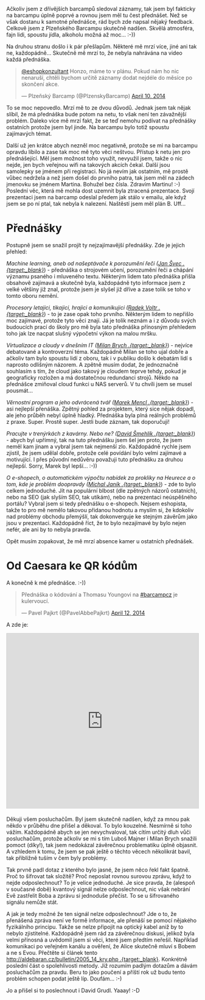 Ačkoliv jsem z dřívějších barcampů sledoval záznamy, tak jsem byl fakticky na barcampu úplně poprvé a rovnou jsem měl tu čest přednášet. Než se však dostanu k samotné přednášce, rád bych zde napsal nějaký feedback. Celkově jsem z Plzeňského Barcampu skutečně nadšen. Skvělá atmosféra, fajn lidi, spoustu jídla, alkoholu možná až moc... :-))

Na druhou stranu došlo i k pár přešlapům. Některé mě mrzí více, jiné ani tak ne, každopádně... Skutečně mě mrzí to, že nebyla nahrávána na video každá přednáška.

<blockquote class="twitter-tweet" lang="en"><p><a href="https://twitter.com/eshopkonzultant">@eshopkonzultant</a> Honzo, máme to v plánu. Pokud nám ho nic nenaruší, chtěli bychom určitě záznamy dodat nejdéle do měsíce po skončení akce.</p>&mdash; Plzeňský Barcamp (@PlzenskyBarcamp) <a href="https://twitter.com/PlzenskyBarcamp/statuses/454275681665687552">April 10, 2014</a></blockquote>
<script async src="//platform.twitter.com/widgets.js" charset="utf-8"></script>

To se moc nepovedlo. Mrzí mě to ze dvou důvodů. Jednak jsem tak nějak slíbil, že má přednáška bude potom na netu, to však není ten závažnější problém. Daleko více mě mrzí fakt, že se teď nemohu podívat na přednášky ostatních protože jsem byl jinde. Na barcampu bylo totiž spoustu zajímavých témat.

Další už jen krátce abych nezněl moc negativně, protože se mi na barcampu opravdu líbilo a zase tak moc mě tyto věci neštvou. Přístup k netu jen pro přednášející. Měl jsem možnost toho využít, nevyužil jsem, takže o nic nejde, jen bych veřejnou wifi na takových akcích čekal. Další jsou samolepky se jménem při registraci. No já nevím jak ostatním, mě prostě vůbec nedržela a než jsem došel do prvního patra, tak jsem měl na zádech jmenovku se jménem Martina. Bohužel bez čísla. Zdravím Martinu! :-) Poslední věc, která mě mohla dost uzemnit byla ztracená prezentace. Svojí prezentaci jsem na barcamp odeslal předem jak stálo v emailu, ale když jsem se po ní ptal, tak nebyla k nalezení. Naštěstí jsem měl plán B. Uff...

# Přednášky

Postupně jsem se snažil projít ty nejzajímavější přednášky. Zde je jejich přehled:

*Machine learning, aneb od našeptávače k porozumění řeči ([Jan Švec .{target:_blank}](https://twitter.com/honza_svec)*) - přednáška o strojovém učení, porozumění řeči a chápání významu psaného i mluveného textu. Některým lidem tato přednáška přišla obsahově zajímavá a skutečně byla, každopádně tyto informace jsem z velké většiny již znal, protože jsem je slyšel již dříve a zase tolik se toho v tomto oboru nemění.

*Procesory letajici, tikajici, hrajici a komunikujici ([Radek Voltr .{target:_blank}](https://twitter.com/crawlerdev)*) - to je zase opak toho prvního. Některým lidem to nepřišlo moc zajímavé, protože tyto věci znají. Já je tolik neznám a i z důvodu svých budoucích prací do školy pro mě byla tato přednáška přínosným přehledem toho jak lze nacpat slušný výpočetní výkon na malou mršku.

*Virtualizace a cloudy v dnešním IT ([Milan Brych .{target:_blank}](http://www.orgis.cz/cs/)*) - nejvíce debatované a kontroverzní téma. Každopádně Milan se toho ujal dobře a ačkoliv tam bylo spoustu lidí z oboru, tak i v publiku došlo k debatám lidí s naprosto odlišným názorem. A zpětně musím dodat, že jednoznačně souhlasím s tím, že cloud jako takový je cloudem teprve tehdy, pokud je geograficky rozložen a má dostatečnou redundanci strojů. Někdo na přednášce zmiňoval cloud funkci u NAS serverů. V tu chvíli jsem se musel pousmát...

*Věrnostní program a jeho odvrácená tvář ([Marek Mencl .{target:_blank}](https://twitter.com/mmencl)*) - asi nejlepší přenáška. Zpětný pohled za projektem, který sice nějak dopadl, ale jeho průběh nebyl úplně hladký. Přednáška byla plná reálných problémů z praxe. Super. Prostě super. Jestli bude záznam, tak doporučuji!

*Pracujte v trenýrkách z kavárny. Nebo ne? ([David Šmehlík .{target:_blank}](https://twitter.com/davidsmehlik)*) - abych byl upřímný, tak na tuto přednášku jsem šel jen proto, že jsem neměl kam jinam a vybral jsem tak nejmenší zlo. Každopádně rychle jsem zjistil, že jsem udělal dobře, protože celé povídání bylo velmi zajímavé a motivující. I přes původní nedůvěru považuji tuto přednášku za druhou nejlepší. Sorry, Marek byl lepší... :-))

*O e-shopech, o automatickém výpočtu nabídek za prokliky na Heurece a o tom, kde je problém doopravdy ([Michal Janík .{target:_blank}](https://twitter.com/michaljanik)*) - zde to bylo celkem jednoduché. Jít na populární blbost (dle zpětných názorů ostatních), nebo na SEO (jak slyším SEO, tak utíkám), nebo na prezentaci neúspěšného portálu? Vybral jsem si tedy přednášku o e-shopech. Nejsem eshopista, takže to pro mě nemělo takovou přidanou hodnotu a myslím si, že kdokoliv nad problémy obchodu přemýšlí, tak dokonverguje ke stejným závěrům jako jsou v prezentaci. Každopádně říct, že to bylo nezajímavé by bylo nejen nefér, ale ani by to nebyla pravda.

Opět musím zopakovat, že mě mrzí absence kamer u ostatních přednášek.

# Od Caesara ke QR kódům

A konečně k mé přednášce. :-))

<blockquote class="twitter-tweet" lang="en"><p>Přednáška o kódování a Thomasu Youngovi na <a href="https://twitter.com/search?q=%23barcampcz&amp;src=hash">#barcampcz</a> je kulervoucí.</p>&mdash; Pavel Pajkrt (@PavelAbbePajkrt) <a href="https://twitter.com/PavelAbbePajkrt/statuses/455008230444638208">April 12, 2014</a></blockquote>
<script async src="//platform.twitter.com/widgets.js" charset="utf-8"></script>

A zde je:

<iframe src="http://www.slideshare.net/slideshow/embed_code/33460846" width="752" height="460" frameborder="0" marginwidth="0" marginheight="0" scrolling="no" style="border:1px solid #CCC; border-width:1px 1px 0; margin-bottom:5px; max-width: 100%;" allowfullscreen> </iframe>

Děkuji všem posluchačům. Byl jsem skutečně nadšen, když za mnou pak někdo v průběhu dne přišel a děkoval. To bylo kouzelné. Nesmírně si toho vážím. Každopádně abych se jen nevychvaloval, tak cítím určitý dluh vůči posluchačům, protože ačkoliv se mi s tím Luboš Majner i Milan Brych snažili pomoct (díky!), tak jsem nedokázal závěrečnou problematiku úplně objasnit. A vzhledem k tomu, že jsem se pak ještě o těchto věcech několikrát bavil, tak přibližně tuším v čem byly problémy.

Tak prvně padl dotaz z kterého bylo jasné, že jsem něco řekl fakt špatně. Proč to šifrovat tak složitě? Proč neposlat rovnou surovou zprávu, když to nejde odposlechnout? To je velice jednoduché. Je sice pravda, že (alespoň v současné době) kvantový signál nelze odposlechnout, nic však nebrání Evě zastřelit Boba a zprávu si jednoduše přečíst. To se u šifrovaného signálu nemůže stát.

A jak je tedy možné že ten signál nelze odposlechnout? Jde o to, že přenášená zpráva není ve formě informace, ale přenáší se pomocí nějakého fyzikálního principu. Takže se nelze připojit na optický kabel aniž by to nebylo zjistitelné. Každopádně jsem rád za závěrečnou diskusi, jelikož byla velmi přínosná a uvědomil jsem si věci, které jsem předtím neřešil. Například komunikaci po veřejném kanálu a ověření, že Alice skutečně mluví s Bobem a ne s Evou. Přečtěte si článek tento [http://aldebaran.cz/bulletin/2005_14_kry.php .{target:_blank}](http://aldebaran.cz/bulletin/2005_14_kry.php). Konkrétně poslední část o spolehlivosti metody. Již rozumím padlým dotazům a dávám posluchačům za pravdu. Beru to jako poučení a příští rok už budu tento problém schopen podat ještě líp. Doufám... :-)

Jo a přišel si to poslechnout i David Grudl. Yaaay! :-D